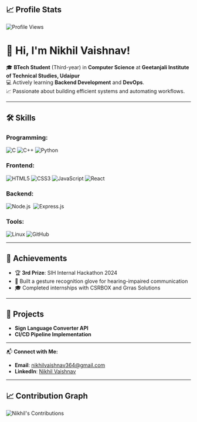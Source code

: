 ## 📈 Profile Stats
![Profile Views](https://komarev.com/ghpvc/?username=Nikhil-Vaishnav&color=blue)


# 👋 Hi, I'm Nikhil Vaishnav!

🎓 **BTech Student** (Third-year) in **Computer Science** at **Geetanjali Institute of Technical Studies, Udaipur**  
💻 Actively learning **Backend Development** and **DevOps**.  
📈 Passionate about building efficient systems and automating workflows.

---

## 🛠️ Skills

### Programming:
![C](https://img.icons8.com/color/48/000000/c-programming.png) ![C++](https://img.icons8.com/color/48/000000/c-plus-plus-logo.png) ![Python](https://img.icons8.com/color/48/000000/python.png) 

### Frontend:
![HTML5](https://img.icons8.com/color/48/000000/html-5--v1.png)  ![CSS3](https://img.icons8.com/color/48/000000/css3.png) ![JavaScript](https://img.icons8.com/color/48/000000/javascript.png)
![React](https://img.icons8.com/plasticine/48/000000/react.png)

### Backend:
![Node.js](https://img.icons8.com/color/48/000000/nodejs.png) &nbsp;![Express.js](https://img.icons8.com/ios/50/000000/express-js.png)

### Tools:
![Linux](https://img.icons8.com/color/48/000000/linux.png)  ![GitHub](https://img.icons8.com/fluent/48/000000/github.png)

---

## 🌟 Achievements
- 🏆 **3rd Prize**: SIH Internal Hackathon 2024  
- 🧤 Built a gesture recognition glove for hearing-impaired communication  
- 🎓 Completed internships with CSRBOX and Grras Solutions  

---

## 📂 Projects
- **Sign Language Converter API**  
- **CI/CD Pipeline Implementation**  

---

📬 **Connect with Me:**  
- **Email**: [nikhilvaishnav364@gmail.com](mailto:nikhilvaishnav364@gmail.com)
- **LinkedIn**: [Nikhil Vaishnav](https://www.linkedin.com/in/nikhil-vaishnav-371608184?utm_source=share&utm_campaign=share_via&utm_content=profile&utm_medium=android_app)



---

## 📈 Contribution Graph

![Nikhil's Contributions](https://github-readme-streak-stats.herokuapp.com/?user=Nikhil-Vaishnav&theme=dark)
